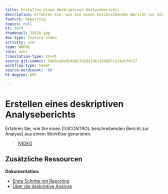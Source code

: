 ```yaml
---
title: Erstellen eines deskriptiven Analyseberichts
description: Erfahren Sie, wie Sie einen beschreibenden Bericht zur Analyse aus einem Workflow in Adobe Campaign Classic erstellen.
feature: Reporting
topics: null
kt: 5079
thumbnail: 35616.jpg
doc-type: feature video
activity: use
team: WWFRE
role: user
translation-type: tm+mt
source-git-commit: 5866cade054ddc7d3d41db1104887c224dcf0c17
workflow-type: tm+mt
source-wordcount: '66'
ht-degree: 68%

---
```



# Erstellen eines deskriptiven Analyseberichts

Erfahren Sie, wie Sie einen [!UICONTROL beschreibenden Bericht zur Analyse] aus einem Workflow generieren.

>[!VIDEO](https://video.tv.adobe.com/v/35616?quality=12)

## Zusätzliche Ressourcen

**Dokumentation:**

* [Erste Schritte mit Reporting](https://docs.adobe.com/content/help/en/campaign-classic/using/reporting/reporting-in-adobe-campaign/about-adobe-campaign-reporting-tools.html)
* [Über die deskriptive Analyse](https://docs.adobe.com/content/help/en/campaign-classic/using/reporting/analyzing-populations/about-descriptive-analysis.html)
